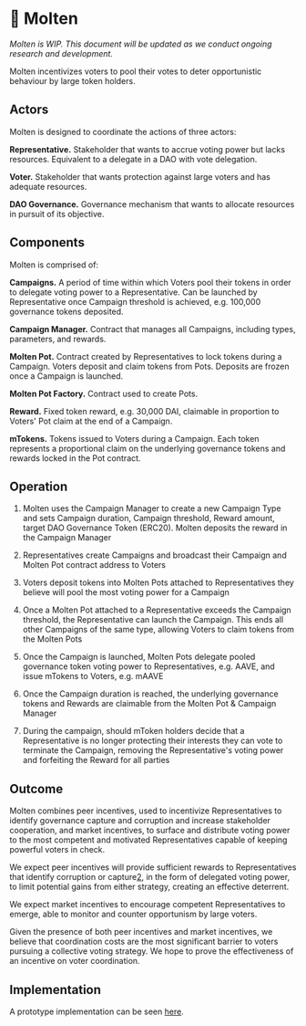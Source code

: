 
# 🌋 Molten

*Molten is WIP. This document will be updated as we conduct ongoing research and development.*

Molten incentivizes voters to pool their votes to deter opportunistic behaviour by large token holders.

## Actors

Molten is designed to coordinate the actions of three actors:

**Representative.** Stakeholder that wants to accrue voting power but lacks resources. Equivalent to a delegate in a DAO with vote delegation.

**Voter.** Stakeholder that wants protection against large voters and has adequate resources.

**DAO Governance.** Governance mechanism that wants to allocate resources in pursuit of its objective.

## Components

Molten is comprised of:

**Campaigns.** A period of time within which Voters pool their tokens in order to delegate voting power to a Representative. Can be launched by Representative once Campaign threshold is achieved, e.g. 100,000 governance tokens deposited.

**Campaign Manager.** Contract that manages all Campaigns, including types, parameters, and rewards.

**Molten Pot.** Contract created by Representatives to lock tokens during a Campaign. Voters deposit and claim tokens from Pots. Deposits are frozen once a Campaign is launched.

**Molten Pot Factory.** Contract used to create Pots.

**Reward.** Fixed token reward, e.g. 30,000 DAI, claimable in proportion to Voters' Pot claim at the end of a Campaign.

**mTokens.** Tokens issued to Voters during a Campaign. Each token represents a proportional claim on the underlying governance tokens and rewards locked in the Pot contract. 

## Operation

<INSERT DIAGRAM: Components interacting>

1. Molten uses the Campaign Manager to create a new Campaign Type and sets Campaign duration, Campaign threshold, Reward amount, target DAO Governance Token (ERC20). Molten deposits the reward in the Campaign Manager

2. Representatives create Campaigns and broadcast their Campaign and Molten Pot contract address to Voters

3. Voters deposit tokens into Molten Pots attached to Representatives they believe will pool the most voting power for a Campaign
   
4. Once a Molten Pot attached to a Representative exceeds the Campaign threshold, the Representative can launch the Campaign. This ends all other Campaigns of the same type, allowing Voters to claim tokens from the Molten Pots

5. Once the Campaign is launched, Molten Pots delegate pooled governance token voting power to Representatives, e.g. AAVE, and issue mTokens to Voters, e.g. mAAVE

6. Once the Campaign duration is reached, the underlying governance tokens and Rewards are claimable from the Molten Pot & Campaign Manager

7. During the campaign, should mToken holders decide that a Representative is no longer protecting their interests they can vote to terminate the Campaign, removing the Representative's voting power and forfeiting the Reward for all parties

## Outcome

Molten combines peer incentives, used to incentivize Representatives to identify governance capture and corruption and increase stakeholder cooperation, and market incentives, to surface and distribute voting power to the most competent and motivated Representatives capable of keeping powerful voters in check.

We expect peer incentives will provide sufficient rewards to Representatives that identify corruption or capture[2], in the form of delegated voting power, to limit potential gains from either strategy, creating an effective deterrent.

We expect market incentives to encourage competent Representatives to emerge, able to monitor and counter opportunism by large voters.

Given the presence of both peer incentives and market incentives, we believe that coordination costs are the most significant barrier to voters pursuing a collective voting strategy. We hope to prove the effectiveness of an incentive on voter coordination.

## Implementation

A prototype implementation can be seen [here](https://github.com/butterymoney/molten/).

[2]: https://doi.org/10.1371/journal.pcbi.1004232
